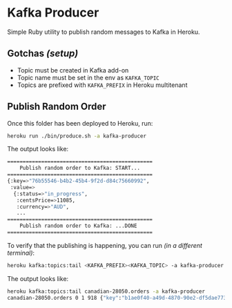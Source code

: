 # Kafka Producer

Simple Ruby utility to publish random messages to Kafka in Heroku.

## Gotchas _(setup)_

* Topic must be created in Kafka add-on
* Topic name must be set in the env as `KAFKA_TOPIC`
* Topics are prefixed with `KAFKA_PREFIX` in Heroku multitenant

## Publish Random Order

Once this folder has been deployed to Heroku, run:

```bash
heroku run ./bin/produce.sh -a kafka-producer
```

The output looks like:

```bash
===============================================
	Publish random order to Kafka: START...
===============================================
{:key=>"76b55546-b4b2-45b4-9f2d-d84c75660992",
 :value=>
  {:status=>"in_progress",
   :centsPrice=>11085,
   :currency=>"AUD",
   ...
===============================================
	Publish random order to Kafka: ...DONE
===============================================
```

To verify that the publishing is happening, you can run _(in a different terminal)_:

```bash
heroku kafka:topics:tail <KAFKA_PREFIX><KAFKA_TOPIC> -a kafka-producer
```

The output looks like:

```bash
heroku kafka:topics:tail canadian-28050.orders -a kafka-producer
canadian-28050.orders 0 1 918 {"key":"b1ae0f40-a49d-4870-90e2-df5dae773453","value":{"status":"in_progress","c
```
